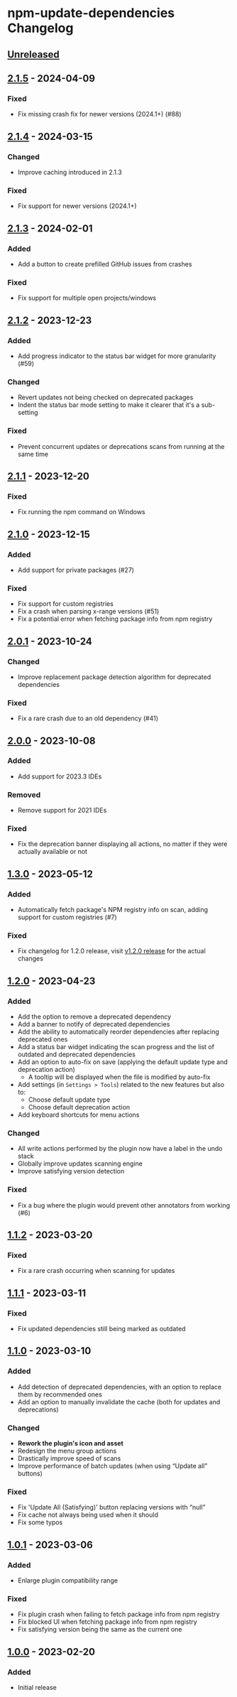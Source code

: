<!-- Keep a Changelog guide -> https://keepachangelog.com -->
<!-- Types of changes memo:
— “Added” for new features.
— “Changed” for changes in existing functionality.
— “Deprecated” for soon-to-be removed features.
— “Removed” for now removed features.
— “Fixed” for any bug fixes.
— “Security” in case of vulnerabilities.
-->

# npm-update-dependencies Changelog

## [Unreleased]

## [2.1.5] - 2024-04-09

### Fixed

- Fix missing crash fix for newer versions (2024.1+) (#88)

## [2.1.4] - 2024-03-15

### Changed

- Improve caching introduced in 2.1.3

### Fixed

- Fix support for newer versions (2024.1+)

## [2.1.3] - 2024-02-01

### Added

- Add a button to create prefilled GitHub issues from crashes

### Fixed

- Fix support for multiple open projects/windows

## [2.1.2] - 2023-12-23

### Added

- Add progress indicator to the status bar widget for more granularity (#59)

### Changed

- Revert updates not being checked on deprecated packages
- Indent the status bar mode setting to make it clearer that it's a sub-setting

### Fixed

- Prevent concurrent updates or deprecations scans from running at the same time

## [2.1.1] - 2023-12-20

### Fixed

- Fix running the npm command on Windows

## [2.1.0] - 2023-12-15

### Added

- Add support for private packages (#27)

### Fixed

- Fix support for custom registries
- Fix a crash when parsing x-range versions (#51)
- Fix a potential error when fetching package info from npm registry

## [2.0.1] - 2023-10-24

### Changed

- Improve replacement package detection algorithm for deprecated dependencies

### Fixed

- Fix a rare crash due to an old dependency (#41)

## [2.0.0] - 2023-10-08

### Added

- Add support for 2023.3 IDEs

### Removed

- Remove support for 2021 IDEs

### Fixed

- Fix the deprecation banner displaying all actions, no matter if they were actually available or not

## [1.3.0] - 2023-05-12

### Added

- Automatically fetch package's NPM registry info on scan, adding support for custom registries (#7)

### Fixed

- Fix changelog for 1.2.0 release, visit [v1.2.0 release](https://github.com/WarningImHack3r/npm-update-dependencies/releases/tag/v1.2.0) for the actual changes

## [1.2.0] - 2023-04-23

### Added

- Add the option to remove a deprecated dependency
- Add a banner to notify of deprecated dependencies
- Add the ability to automatically reorder dependencies after replacing deprecated ones
- Add a status bar widget indicating the scan progress and the list of outdated and deprecated dependencies
- Add an option to auto-fix on save (applying the default update type and deprecation action)
  - A tooltip will be displayed when the file is modified by auto-fix
- Add settings (in `Settings > Tools`) related to the new features but also to:
  - Choose default update type
  - Choose default deprecation action
- Add keyboard shortcuts for menu actions

### Changed

- All write actions performed by the plugin now have a label in the undo stack
- Globally improve updates scanning engine
- Improve satisfying version detection

### Fixed

- Fix a bug where the plugin would prevent other annotators from working (#6)

## [1.1.2] - 2023-03-20

### Fixed

- Fix a rare crash occurring when scanning for updates

## [1.1.1] - 2023-03-11

### Fixed

- Fix updated dependencies still being marked as outdated

## [1.1.0] - 2023-03-10

### Added

- Add detection of deprecated dependencies, with an option to replace them by recommended ones
- Add an option to manually invalidate the cache (both for updates and deprecations)

### Changed

- **Rework the plugin's icon and asset**
- Redesign the menu group actions
- Drastically improve speed of scans
- Improve performance of batch updates (when using “Update all” buttons)

### Fixed

- Fix 'Update All (Satisfying)' button replacing versions with “null”
- Fix cache not always being used when it should
- Fix some typos

## [1.0.1] - 2023-03-06

### Added

- Enlarge plugin compatibility range

### Fixed

- Fix plugin crash when failing to fetch package info from npm registry
- Fix blocked UI when fetching package info from npm registry
- Fix satisfying version being the same as the current one

## [1.0.0] - 2023-02-20

### Added

- Initial release

[Unreleased]: https://github.com/WarningImHack3r/npm-update-dependencies/compare/v2.1.5...HEAD
[2.1.5]: https://github.com/WarningImHack3r/npm-update-dependencies/compare/v2.1.4...v2.1.5
[2.1.4]: https://github.com/WarningImHack3r/npm-update-dependencies/compare/v2.1.3...v2.1.4
[2.1.3]: https://github.com/WarningImHack3r/npm-update-dependencies/compare/v2.1.2...v2.1.3
[2.1.2]: https://github.com/WarningImHack3r/npm-update-dependencies/compare/v2.1.1...v2.1.2
[2.1.1]: https://github.com/WarningImHack3r/npm-update-dependencies/compare/v2.1.0...v2.1.1
[2.1.0]: https://github.com/WarningImHack3r/npm-update-dependencies/compare/v2.0.1...v2.1.0
[2.0.1]: https://github.com/WarningImHack3r/npm-update-dependencies/compare/v2.0.0...v2.0.1
[2.0.0]: https://github.com/WarningImHack3r/npm-update-dependencies/compare/v1.3.0...v2.0.0
[1.3.0]: https://github.com/WarningImHack3r/npm-update-dependencies/compare/v1.2.0...v1.3.0
[1.2.0]: https://github.com/WarningImHack3r/npm-update-dependencies/compare/v1.1.2...v1.2.0
[1.1.2]: https://github.com/WarningImHack3r/npm-update-dependencies/compare/v1.1.1...v1.1.2
[1.1.1]: https://github.com/WarningImHack3r/npm-update-dependencies/compare/v1.1.0...v1.1.1
[1.1.0]: https://github.com/WarningImHack3r/npm-update-dependencies/compare/v1.0.1...v1.1.0
[1.0.1]: https://github.com/WarningImHack3r/npm-update-dependencies/compare/v1.0.0...v1.0.1
[1.0.0]: https://github.com/WarningImHack3r/npm-update-dependencies/commits/v1.0.0
